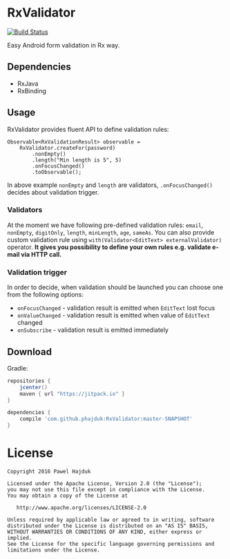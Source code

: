 # RxValidator
[![Build Status](https://travis-ci.org/phajduk/RxValidator.svg?branch=master)](https://travis-ci.org/phajduk/RxValidator)

Easy Android form validation in Rx way.

## Dependencies
- RxJava
- RxBinding

## Usage
RxValidator provides fluent API to define validation rules:
```
Observable<RxValidationResult> observable = 
    RxValidator.createFor(password)
        .nonEmpty()
        .length("Min length is 5", 5)
        .onFocusChanged()
        .toObservable();
```
In above example `nonEmpty` and `length` are validators, `.onFocusChanged()` decides about validation trigger. 

### Validators
At the moment we have following pre-defined validation rules: `email`, `nonEmpty`, `digitOnly`, `length`, `minLength`, `age`, `sameAs`.
You can also provide custom validation rule using `with(Validator<EditText> externalValidator)` operator. **It gives you possibility to define your own rules e.g. validate e-mail via HTTP call.**

### Validation trigger
In order to decide, when validation should be launched you can choose one from the following options: 
- `onFocusChanged` - validation result is emitted when `EditText` lost focus
- `onValueChanged` - validation result is emitted when value of `EditText` changed
- `onSubscribe` - validation result is emitted immediately

## Download
Gradle:
```groovy
repositories {
    jcenter()
    maven { url "https://jitpack.io" }
}

dependencies {
    compile 'com.github.phajduk:RxValidator:master-SNAPSHOT'
}

```

# License
    Copyright 2016 Pawel Hajduk

    Licensed under the Apache License, Version 2.0 (the "License");
    you may not use this file except in compliance with the License.
    You may obtain a copy of the License at

       http://www.apache.org/licenses/LICENSE-2.0

    Unless required by applicable law or agreed to in writing, software
    distributed under the License is distributed on an "AS IS" BASIS,
    WITHOUT WARRANTIES OR CONDITIONS OF ANY KIND, either express or implied.
    See the License for the specific language governing permissions and
    limitations under the License.
